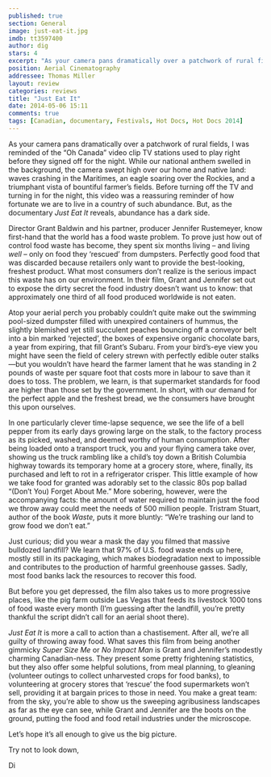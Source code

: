 ```yaml
---
published: true
section: General
image: just-eat-it.jpg
imdb: tt3597400
author: dig
stars: 4
excerpt: "As your camera pans dramatically over a patchwork of rural fields, I was reminded of the Oh Canada video clip TV stations used to play right before they signed off for the night."
position: Aerial Cinematography
addressee: Thomas Miller
layout: review
categories: reviews
title: "Just Eat It"
date: 2014-05-06 15:11
comments: true
tags: [Canadian, documentary, Festivals, Hot Docs, Hot Docs 2014]
---
```

<p>As your camera pans dramatically over a patchwork of rural fields, I was reminded of the &ldquo;Oh Canada&rdquo; video clip TV stations used to play right before they signed off for the night. While our national anthem swelled in the background, the camera swept high over our home and native land: waves crashing in the Maritimes, an eagle soaring over the Rockies, and a triumphant vista of bountiful farmer&rsquo;s fields. Before turning off the TV and turning in for the night, this video was a reassuring reminder of how fortunate we are to live in a country of such abundance. But, as the documentary <em>Just Eat It</em> reveals, abundance has a dark side.</p>
<p>Director Grant Baldwin and his partner, producer Jennifer Rustemeyer, know first-hand that the world has a food waste problem. To prove just how out of control food waste has become, they spent six months living &ndash; and living <em>well</em> &ndash; only on food they &lsquo;rescued&rsquo; from dumpsters. Perfectly good food that was discarded because retailers only want to provide the best-looking, freshest product. What most consumers don&rsquo;t realize is the serious impact this waste has on our environment. In their film, Grant and Jennifer set out to expose the dirty secret the food industry doesn&rsquo;t want us to know: that approximately one third of all food produced worldwide is not eaten.</p>
<p>Atop your aerial perch you probably couldn&rsquo;t quite make out the swimming pool-sized dumpster filled with unexpired containers of hummus, the slightly blemished yet still succulent peaches bouncing off a conveyor belt into a bin marked &lsquo;rejected&rsquo;, the boxes of expensive organic chocolate bars, a year from expiring, that fill Grant&rsquo;s Subaru. From your bird&rsquo;s-eye view you might have seen the field of celery strewn with perfectly edible outer stalks&mdash;but you wouldn&rsquo;t have heard the farmer lament that he was standing in 2 pounds of waste per square foot that costs more in labour to save than it does to toss. The problem, we learn, is that supermarket standards for food are higher than those set by the government. In short, with our demand for the perfect apple and the freshest bread, we the consumers have brought this upon ourselves.</p>
<p>In one particularly clever time-lapse sequence, we see the life of a bell pepper from its early days growing large on the stalk, to the factory process as its picked, washed, and deemed worthy of human consumption. After being loaded onto a transport truck, you and your flying camera take over, showing us the truck rambling like a child&rsquo;s toy down a British Columbia highway towards its temporary home at a grocery store, where, finally, its purchased and left to rot in a refrigerator crisper. This little example of how we take food for granted was adorably set to the classic 80s pop ballad &ldquo;(Don&rsquo;t You) Forget About Me.&rdquo; More sobering, however, were the accompanying facts: the amount of water required to maintain just the food we throw away could meet the needs of 500 million people. Tristram Stuart, author of the book <em>Waste,</em> puts it more bluntly: &ldquo;We&rsquo;re trashing our land to grow food we don&rsquo;t eat.&rdquo;</p>
<p>Just curious; did you wear a mask the day you filmed that massive bulldozed landfill? We learn that 97% of U.S. food waste ends up here, mostly still in its packaging, which makes biodegradation next to impossible and contributes to the production of harmful greenhouse gasses. Sadly, most food banks lack the resources to recover this food.</p>
<p>But before you get depressed, the film also takes us to more progressive places, like the pig farm outside Las Vegas that feeds its livestock 1000 tons of food waste every month (I&rsquo;m guessing after the landfill, you&rsquo;re pretty thankful the script didn&rsquo;t call for an aerial shoot there).</p>
<p><em>Just Eat It</em> is more a call to action than a chastisement. After all, we&rsquo;re all guilty of throwing away food. What saves this film from being another gimmicky <em>Super Size Me</em> or <em>No Impact Man </em>is Grant and Jennifer&rsquo;s modestly charming Canadian-ness. They present some pretty frightening statistics, but they also offer some helpful solutions, from meal planning, to gleaning (volunteer outings to collect unharvested crops for food banks), to volunteering at grocery stores that &lsquo;rescue&rsquo; the food supermarkets won&rsquo;t sell, providing it at bargain prices to those in need. You make a great team: from the sky, you&rsquo;re able to show us the sweeping agribusiness landscapes as far as the eye can see, while Grant and Jennifer are the boots on the ground, putting the food and food retail industries under the microscope.</p>
<p>Let&rsquo;s hope it&rsquo;s all enough to give us the big picture.</p>
<p>Try not to look down,</p>
<p>Di</p>
